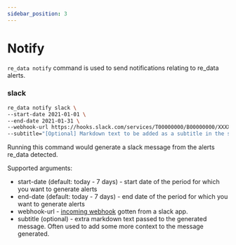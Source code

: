 ```yaml
---
sidebar_position: 3
---
```


# Notify

`re_data notify` command is used to send notifications relating to re_data alerts.

### slack
```bash
re_data notify slack \
--start-date 2021-01-01 \
--end-date 2021-01-31 \
--webhook-url https://hooks.slack.com/services/T00000000/B00000000/XXXXXXXXXXXXXXXXXXXXXXXX \
--subtitle="[Optional] Markdown text to be added as a subtitle in the slack message generated"
```

Running this command would generate a slack message from the alerts re_data detected.

Supported arguments:
- start-date (default: today - 7 days) - start date of the period for which you want to generate alerts
- end-date (default: today - 7 days) - end date of the period for which you want to generate alerts
- webhook-url - [incoming webhook](https://api.slack.com/messaging/webhooks) gotten from a slack app.
- subtitle (optional) - extra markdown text passed to the generated message. Often used to add some more context to the message generated.